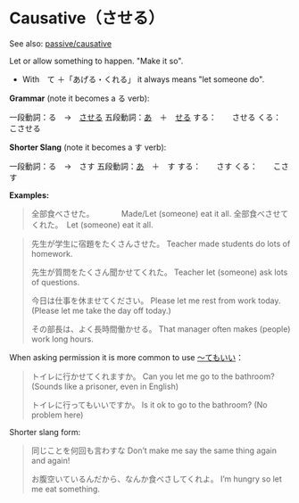 # Causative（させる）

See also: [passive/causative](verb-passive)

Let or allow something to happen. "Make it so".

- With　て ＋「あげる・くれる」 it always means "let someone do".

**Grammar** (note it becomes a る verb):

一段動詞：る　→　[させる](させる)
五段動詞：[あ](stem-あ)　＋　[せる](せる)
する：　　させる
くる：　　こさせる

**Shorter Slang** (note it becomes a す verb):

一段動詞：る　→　さす
五段動詞：[あ](stem-あ)　＋　す
する：　　さす
くる：　　こさす

**Examples:**

> 全部食べさせた。　　　　Made/Let (someone) eat it all.
> 全部食べさせてくれた。　Let (someone) eat it all.

> 先生が学生に宿題をたくさんさせた。
> Teacher made students do lots of homework.
> 
> 先生が質問をたくさん聞かせてくれた。
> Teacher let (someone) ask lots of questions.
> 
> 今日は仕事を休ませてください。
> Please let me rest from work today. (Please let me take the day off today.)
> 
> その部長は、よく長時間働かせる。
> That manager often makes (people) work long hours.

When asking permission it is more common to use [～てもいい](ok-to-do)：

> トイレに行かせてくれますか。
> Can you let me go to the bathroom? (Sounds like a prisoner, even in English)
> 
> トイレに行ってもいいですか。
> Is it ok to go to the bathroom? (No problem here)

Shorter slang form:

> 同じことを何回も言わすな
> Don’t make me say the same thing again and again!
> 
> お腹空いているんだから、なんか食べさしてくれよ。
> I’m hungry so let me eat something.